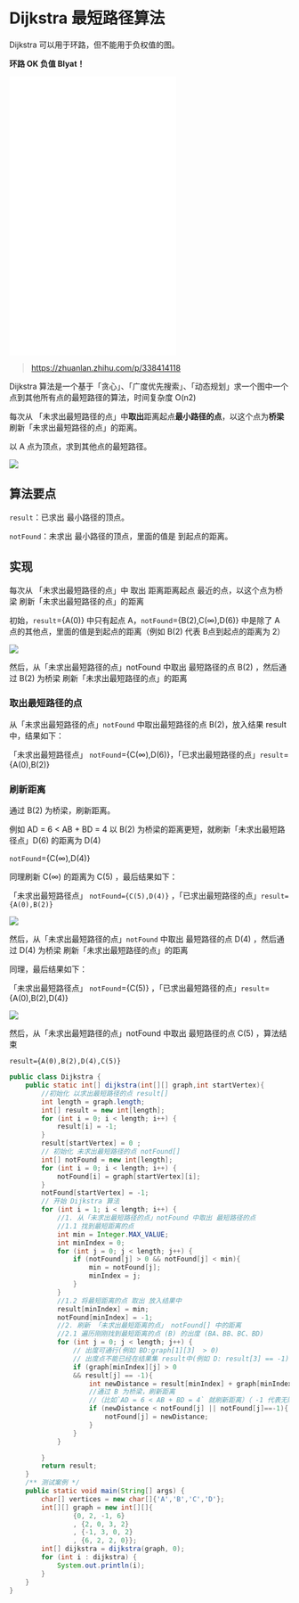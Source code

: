# Dijkstra 最短路径算法

Dijkstra 可以用于环路，但不能用于负权值的图。

**环路 OK 负值 Blyat！**

<iframe src="//player.bilibili.com/player.html?aid=586430293&bvid=BV1zz4y1m7Nq&cid=289260026&p=1&autoplay=0" scrolling="no" border="0" frameborder="no" framespacing="0" allowfullscreen="true" style="height:500px"></iframe>

> https://zhuanlan.zhihu.com/p/338414118

Dijkstra 算法是一个基于「贪心」、「广度优先搜索」、「动态规划」求一个图中一个点到其他所有点的最短路径的算法，时间复杂度 O(n2)

每次从 「未求出最短路径的点」中**取出**距离起点**最小路径的点**，以这个点为**桥梁**刷新「未求出最短路径的点」的距离。

以 A 点为顶点，求到其他点的最短路径。

![](https://pic3.zhimg.com/80/v2-72ddc44daec6a2916724464ec78ba342_1440w.webp)

## 算法要点

`result`：已求出 最小路径的顶点。

`notFound`：未求出 最小路径的顶点，里面的值是 到起点的距离。

## 实现

每次从 「未求出最短路径的点」中 取出 距离距离起点 最近的点，以这个点为桥梁 刷新「未求出最短路径的点」的距离

初始，`result`={A(0)} 中只有起点 A，`notFound`={B(2),C(∞),D(6)} 中是除了 A 点的其他点，里面的值是到起点的距离（例如 B(2) 代表 B点到起点的距离为 2）

![](https://pic2.zhimg.com/v2-e8e6bf35bb176af1b1a7d9d57ed949e9_r.jpg)

然后，从「未求出最短路径的点」notFound 中取出 最短路径的点 B(2) ，然后通过 B(2) 为桥梁 刷新「未求出最短路径的点」的距离

### 取出最短路径的点

从「未求出最短路径的点」`notFound` 中取出最短路径的点 B(2)，放入结果 result 中，结果如下：

「未求出最短路径点」 `notFound`={C(∞),D(6)}，「已求出最短路径的点」`result`={A(0),B(2)}

### 刷新距离

通过 B(2) 为桥梁，刷新距离。

例如 AD = 6 < AB + BD = 4 以 B(2) 为桥梁的距离更短，就刷新「未求出最短路径点」D(6) 的距离为 D(4)

`notFound`={C(∞),D(4)}

同理刷新 C(∞) 的距离为 C(5) ，最后结果如下：

「未求出最短路径点」 `notFound={C(5),D(4)}` ，「已求出最短路径的点」`result={A(0),B(2)} `

![](https://pic3.zhimg.com/v2-69b92f2678598a9570a559f92f65a046_r.jpg)

然后，从「未求出最短路径的点」`notFound` 中取出 最短路径的点 D(4) ，然后通过 D(4) 为桥梁 刷新「未求出最短路径的点」的距离

同理，最后结果如下：

「未求出最短路径点」 `notFound`={C(5)} ，「已求出最短路径的点」`result`={A(0),B(2),D(4)}

![](https://pic1.zhimg.com/v2-a83ad70c54cb580475bf8eaeaf4a7a5c_r.jpg)

然后，从「未求出最短路径的点」notFound 中取出 最短路径的点 C(5) ，算法结束

`result={A(0),B(2),D(4),C(5)}`

```java
public class Dijkstra {
    public static int[] dijkstra(int[][] graph,int startVertex){
        //初始化 以求出最短路径的点 result[]
        int length = graph.length;
        int[] result = new int[length];
        for (int i = 0; i < length; i++) {
            result[i] = -1;
        }
        result[startVertex] = 0 ;
        // 初始化 未求出最短路径的点 notFound[]
        int[] notFound = new int[length];
        for (int i = 0; i < length; i++) {
            notFound[i] = graph[startVertex][i];
        }
        notFound[startVertex] = -1;
        // 开始 Dijkstra 算法
        for (int i = 1; i < length; i++) {
            //1. 从「未求出最短路径的点」notFound 中取出 最短路径的点
            //1.1 找到最短距离的点
            int min = Integer.MAX_VALUE;
            int minIndex = 0;
            for (int j = 0; j < length; j++) {
                if (notFound[j] > 0 && notFound[j] < min){
                    min = notFound[j];
                    minIndex = j;
                }
            }
            //1.2 将最短距离的点 取出 放入结果中
            result[minIndex] = min;
            notFound[minIndex] = -1;
            //2. 刷新 「未求出最短距离的点」 notFound[] 中的距离
            //2.1 遍历刚刚找到最短距离的点 (B) 的出度 (BA、BB、BC、BD)
            for (int j = 0; j < length; j++) {
                // 出度可通行(例如 BD:graph[1][3]  > 0)
                // 出度点不能已经在结果集 result中(例如 D: result[3] == -1)
                if (graph[minIndex][j] > 0
                && result[j] == -1){
                    int newDistance = result[minIndex] + graph[minIndex][j];
                    //通过 B 为桥梁，刷新距离
                    //（比如`AD = 6 < AB + BD = 4` 就刷新距离）（ -1 代表无限大）
                    if (newDistance < notFound[j] || notFound[j]==-1){
                        notFound[j] = newDistance;
                    }
                }
            }

        }
        return result;
    }
    /** 测试案例 */
    public static void main(String[] args) {
        char[] vertices = new char[]{'A','B','C','D'};
        int[][] graph = new int[][]{
                {0, 2, -1, 6}
                , {2, 0, 3, 2}
                , {-1, 3, 0, 2}
                , {6, 2, 2, 0}};
        int[] dijkstra = dijkstra(graph, 0);
        for (int i : dijkstra) {
            System.out.println(i);
        }
    }
}
```
